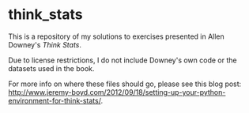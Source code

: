 think_stats
===========

This is a repository of my solutions to exercises presented in Allen Downey's _Think Stats_.

Due to license restrictions, I do not include Downey's own code or the datasets used in the book.

For more info on where these files should go, please see this blog post: http://www.jeremy-boyd.com/2012/09/18/setting-up-your-python-environment-for-think-stats/.
